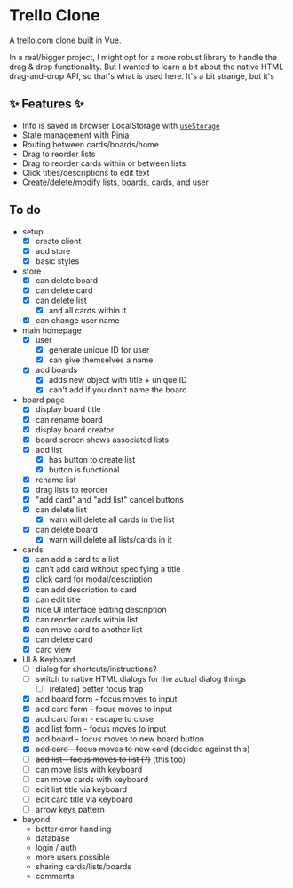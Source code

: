 # Trello Clone

A [trello.com](https://trello.com/) clone built in Vue.

In a real/bigger project, I might opt for a more robust library to handle the drag & drop functionality. But I wanted to learn a bit about the native HTML drag-and-drop API, so that's what is used here. It's a bit strange, but it's

## ✨ Features ✨

- Info is saved in browser LocalStorage with [`useStorage`](https://vueuse.org/core/useStorage/)
- State management with [Pinia](https://pinia.vuejs.org/)
- Routing between cards/boards/home
- Drag to reorder lists
- Drag to reorder cards within or between lists
- Click titles/descriptions to edit text
- Create/delete/modify lists, boards, cards, and user

## To do

- setup
  - [x] create client
  - [x] add store
  - [x] basic styles
- store
  - [x] can delete board
  - [x] can delete card
  - [x] can delete list
    - [x] and all cards within it
  - [x] can change user name
- main homepage
  - [x] user
    - [x] generate unique ID for user
    - [x] can give themselves a name
  - [x] add boards
    - [x] adds new object with title + unique ID
    - [x] can't add if you don't name the board
- board page
  - [x] display board title
  - [x] can rename board
  - [x] display board creator
  - [x] board screen shows associated lists
  - [x] add list
    - [x] has button to create list
    - [x] button is functional
  - [x] rename list
  - [x] drag lists to reorder
  - [x] "add card" and "add list" cancel buttons
  - [x] can delete list
    - [x] warn will delete all cards in the list
  - [x] can delete board
    - [x] warn will delete all lists/cards in it
- cards
  - [x] can add a card to a list
  - [x] can't add card without specifying a title
  - [x] click card for modal/description
  - [x] can add description to card
  - [x] can edit title
  - [x] nice UI interface editing description
  - [x] can reorder cards within list
  - [x] can move card to another list
  - [x] can delete card
  - [x] card view
- UI & Keyboard
  - [ ] dialog for shortcuts/instructions?
  - [ ] switch to native HTML dialogs for the actual dialog things
    - [ ] (related) better focus trap
  - [x] add board form - focus moves to input
  - [x] add card form - focus moves to input
  - [x] add card form - escape to close
  - [x] add list form - focus moves to input
  - [x] add board - focus moves to new board button
  - [x] ~~add card - focus moves to new card~~ (decided against this)
  - [ ] ~~add list - focus moves to list (?)~~ (this too)
  - [ ] can move lists with keyboard
  - [ ] can move cards with keyboard
  - [ ] edit list title via keyboard
  - [ ] edit card title via keyboard
  - [ ] arrow keys pattern
- beyond
  - better error handling
  - database
  - login / auth
  - more users possible
  - sharing cards/lists/boards
  - comments
